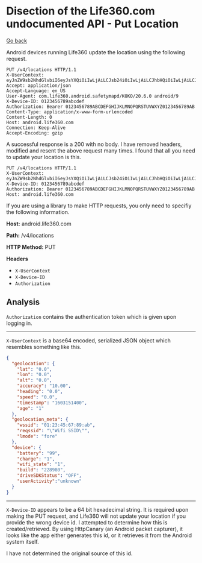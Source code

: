 # Disection of the Life360.com undocumented API - Put Location

[Go back](DISECTION.md)

Android devices running Life360 update the location using the following request.

```text
PUT /v4/locations HTTP/1.1
X-UserContext: eyJnZW9sb2NhdGlvbiI6eyJsYXQiOiIwLjAiLCJsb24iOiIwLjAiLCJhbHQiOiIwLjAiLCJhY2N1cmFjeSI6IjEwLjAwIiwiaGVhZGluZyI6IjAuMCIsInNwZWVkIjoiMC4wIiwidGltZXN0YW1wIjoiMTYwMzE1MTQwMCIsImFnZSI6IjEifSwiZ2VvbG9jYXRpb25fbWV0YSI6eyJ3c3NpZCI6IjAxOjIzOjQ1OjY3Ojg5OmFiIiwicmVxc3NpZCI6IlwiV2lmaSBTU0lEXCIiLCJsbW9kZSI6ImZvcmUifSwiZGV2aWNlIjp7ImJhdHRlcnkiOiI5OSIsImNoYXJnZSI6IjEiLCJ3aWZpX3N0YXRlIjoiMSIsImJ1aWxkIjoiMjI4OTgwIiwiZHJpdmVTREtTdGF0dXMiOiJPRkYiLCJ1c2VyQWN0aXZpdHkiOiJ1bmtub3duIn19
Accept: application/json
Accept-Language: en_US
User-Agent: com.life360.android.safetymapd/KOKO/20.6.0 android/9
X-Device-ID: 0123456789abcdef
Authorization: Bearer 0123456789ABCDEFGHIJKLMNOPQRSTUVWXYZ0123456789AB
Content-Type: application/x-www-form-urlencoded
Content-Length: 0
Host: android.life360.com
Connection: Keep-Alive
Accept-Encoding: gzip
```

A successful response is a 200 with no body. I have removed headers, modified and resent the above request many times. I found that all you need to update your location is this.

```text
PUT /v4/locations HTTP/1.1
X-UserContext: eyJnZW9sb2NhdGlvbiI6eyJsYXQiOiIwLjAiLCJsb24iOiIwLjAiLCJhbHQiOiIwLjAiLCJhY2N1cmFjeSI6IjEwLjAwIiwiaGVhZGluZyI6IjAuMCIsInNwZWVkIjoiMC4wIiwidGltZXN0YW1wIjoiMTYwMzE1MTQwMCIsImFnZSI6IjEifSwiZ2VvbG9jYXRpb25fbWV0YSI6eyJ3c3NpZCI6IjAxOjIzOjQ1OjY3Ojg5OmFiIiwicmVxc3NpZCI6IlwiV2lmaSBTU0lEXCIiLCJsbW9kZSI6ImZvcmUifSwiZGV2aWNlIjp7ImJhdHRlcnkiOiI5OSIsImNoYXJnZSI6IjEiLCJ3aWZpX3N0YXRlIjoiMSIsImJ1aWxkIjoiMjI4OTgwIiwiZHJpdmVTREtTdGF0dXMiOiJPRkYiLCJ1c2VyQWN0aXZpdHkiOiJ1bmtub3duIn19
X-Device-ID: 0123456789abcdef
Authorization: Bearer 0123456789ABCDEFGHIJKLMNOPQRSTUVWXYZ0123456789AB
Host: android.life360.com
```

If you are using a library to make HTTP requests, you only need to specifiy the following information.

**Host:** android.life360.com

**Path:** /v4/locations

**HTTP Method:** PUT

**Headers**

* `X-UserContext`
* `X-Device-ID`
* `Authorization`

## Analysis

`Authorization` contains the authentication token which is given upon logging in.

---

`X-UserContext` is a base64 encoded, serialized JSON object which resembles something like this.

```json
{
  "geolocation": {
    "lat": "0.0",
    "lon": "0.0",
    "alt": "0.0",
    "accuracy": "10.00",
    "heading": "0.0",
    "speed": "0.0",
    "timestamp": "1603151400",
    "age": "1"
  },
  "geolocation_meta": {
    "wssid": "01:23:45:67:89:ab",
    "reqssid": "\"Wifi SSID\"",
    "lmode": "fore"
  },
  "device": {
    "battery": "99",
    "charge": "1",
    "wifi_state": "1",
    "build": "228980",
    "driveSDKStatus": "OFF",
    "userActivity":"unknown"
  }
}
```

---

`X-Device-ID` appears to be a 64 bit hexadecimal string. It is required upon making the PUT request, and Life360 will not update your location if you provide the wrong device id. I attempted to determine how this is created/retrieved. By using HttpCanary (an Android packet capturer), it looks like the app either generates this id, or it retrieves it from the Android system itself.

I have not determined the original source of this id.
